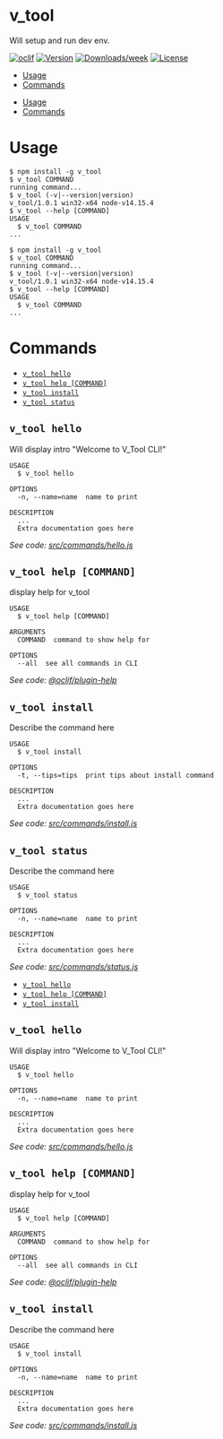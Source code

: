 v_tool
======

Will setup and run dev env.

[![oclif](https://img.shields.io/badge/cli-oclif-brightgreen.svg)](https://oclif.io)
[![Version](https://img.shields.io/npm/v/v_tool.svg)](https://npmjs.org/package/v_tool)
[![Downloads/week](https://img.shields.io/npm/dw/v_tool.svg)](https://npmjs.org/package/v_tool)
[![License](https://img.shields.io/npm/l/v_tool.svg)](https://github.com/V-tech-tools-web-dev/V.Tools-DevSetup/blob/master/package.json)

<!-- toc -->
* [Usage](#usage)
* [Commands](#commands)
<!-- tocstop -->
* [Usage](#usage)
* [Commands](#commands)
<!-- tocstop -->

# Usage
<!-- usage -->
```sh-session
$ npm install -g v_tool
$ v_tool COMMAND
running command...
$ v_tool (-v|--version|version)
v_tool/1.0.1 win32-x64 node-v14.15.4
$ v_tool --help [COMMAND]
USAGE
  $ v_tool COMMAND
...
```
<!-- usagestop -->
```sh-session
$ npm install -g v_tool
$ v_tool COMMAND
running command...
$ v_tool (-v|--version|version)
v_tool/1.0.1 win32-x64 node-v14.15.4
$ v_tool --help [COMMAND]
USAGE
  $ v_tool COMMAND
...
```
<!-- usagestop -->

# Commands
<!-- commands -->
* [`v_tool hello`](#v_tool-hello)
* [`v_tool help [COMMAND]`](#v_tool-help-command)
* [`v_tool install`](#v_tool-install)
* [`v_tool status`](#v_tool-status)

## `v_tool hello`

Will display intro "Welcome to V_Tool CLI!" 

```
USAGE
  $ v_tool hello

OPTIONS
  -n, --name=name  name to print

DESCRIPTION
  ...
  Extra documentation goes here
```

_See code: [src/commands/hello.js](https://github.com/V-tech-tools-web-dev/V.Tools-DevSetup/blob/v1.0.1/src/commands/hello.js)_

## `v_tool help [COMMAND]`

display help for v_tool

```
USAGE
  $ v_tool help [COMMAND]

ARGUMENTS
  COMMAND  command to show help for

OPTIONS
  --all  see all commands in CLI
```

_See code: [@oclif/plugin-help](https://github.com/oclif/plugin-help/blob/v3.2.2/src/commands/help.ts)_

## `v_tool install`

Describe the command here

```
USAGE
  $ v_tool install

OPTIONS
  -t, --tips=tips  print tips about install command

DESCRIPTION
  ...
  Extra documentation goes here
```

_See code: [src/commands/install.js](https://github.com/V-tech-tools-web-dev/V.Tools-DevSetup/blob/v1.0.1/src/commands/install.js)_

## `v_tool status`

Describe the command here

```
USAGE
  $ v_tool status

OPTIONS
  -n, --name=name  name to print

DESCRIPTION
  ...
  Extra documentation goes here
```

_See code: [src/commands/status.js](https://github.com/V-tech-tools-web-dev/V.Tools-DevSetup/blob/v1.0.1/src/commands/status.js)_
<!-- commandsstop -->
* [`v_tool hello`](#v_tool-hello)
* [`v_tool help [COMMAND]`](#v_tool-help-command)
* [`v_tool install`](#v_tool-install)

## `v_tool hello`

Will display intro "Welcome to V_Tool CLI!" 

```
USAGE
  $ v_tool hello

OPTIONS
  -n, --name=name  name to print

DESCRIPTION
  ...
  Extra documentation goes here
```

_See code: [src/commands/hello.js](https://github.com/V-tech-tools-web-dev/V.Tools-DevSetup/blob/v1.0.1/src/commands/hello.js)_

## `v_tool help [COMMAND]`

display help for v_tool

```
USAGE
  $ v_tool help [COMMAND]

ARGUMENTS
  COMMAND  command to show help for

OPTIONS
  --all  see all commands in CLI
```

_See code: [@oclif/plugin-help](https://github.com/oclif/plugin-help/blob/v3.2.2/src/commands/help.ts)_

## `v_tool install`

Describe the command here

```
USAGE
  $ v_tool install

OPTIONS
  -n, --name=name  name to print

DESCRIPTION
  ...
  Extra documentation goes here
```

_See code: [src/commands/install.js](https://github.com/V-tech-tools-web-dev/V.Tools-DevSetup/blob/v1.0.1/src/commands/install.js)_
<!-- commandsstop -->
